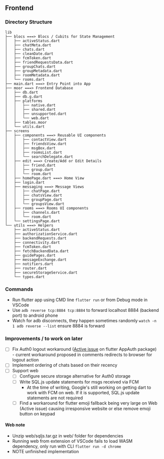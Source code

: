 ## Frontend

### Directory Structure

```
lib
├── blocs ===> Blocs / Cubits for State Management
│   ├── activeStatus.dart
│   ├── chatMeta.dart
│   ├── chats.dart
│   ├── cleanDate.dart
│   ├── fcmToken.dart
│   ├── friendRequestsData.dart
│   ├── groupChats.dart
│   ├── groupMetadata.dart
│   ├── roomMetadata.dart
│   └── rooms.dart
├── main.dart ===> Entry Point into App
├── moor ===> Frontend Database
│   ├── db.dart
│   ├── db.g.dart
│   ├── platforms
│   │   ├── native.dart
│   │   ├── shared.dart
│   │   ├── unsupported.dart
│   │   └── web.dart
│   ├── tables.moor
│   └── utils.dart
├── screens
│   ├── components ===> Reusable UI components
│   │   ├── contactView.dart
│   │   ├── friendsView.dart
│   │   ├── msgBox.dart
│   │   ├── roomsList.dart
│   │   └── searchDelegate.dart
│   ├── edit ===> Create/Add or Edit Details
│   │   ├── friend.dart
│   │   ├── group.dart
│   │   └── room.dart
│   ├── homePage.dart ===> Home View
│   ├── login.dart
│   ├── messaging ===> Message Views
│   │   ├── chatPage.dart
│   │   ├── chatsView.dart
│   │   ├── groupPage.dart
│   │   └── groupsView.dart
│   ├── rooms ===> Rooms UI components
│   │   ├── channels.dart
│   │   └── room.dart
│   └── settingsPage.dart
└── utils ===> Helpers
    ├── activeStatus.dart
    ├── authorizationService.dart
    ├── backendRequests.dart
    ├── connectivity.dart
    ├── fcmToken.dart
    ├── fetchBackendData.dart
    ├── guidePages.dart
    ├── messageExchange.dart
    ├── notifiers.dart
    ├── router.dart
    ├── secureStorageService.dart
    └── types.dart
```

### Commands
- Run flutter app using CMD line `flutter run` or from Debug mode in VSCode
- Use `adb reverse tcp:8884 tcp:8884` to forward localhost 8884 (backend port) to android phone
- Watch for adb disconnects, they happen sometimes randomly `watch -n 1 adb reverse --list` ensure 8884 is forward

### Improvements / to work on later
- [ ] Fix Auth0 logout workaround ([Active issue](https://github.com/MaikuB/flutter_appauth/issues/48) on flutter AppAuth package) - current workaround proposed in comments redirects to browser for logout action
- [ ] Implement ordering of chats based on their recency
- [ ] Support web
  - [ ] Configure secure storage alternative for Auth0 storage
  - [ ] Write SQL.js update statements for msgs received via FCM 
    - At the time of writing, Google's still working on getting dart to work with FCM on web. If it is supported, SQL.js update statements are not required
  - [ ] Find a workaround for flutter emoji fallback being very large on Web (Active issue) causing irresponsive website or else remove emoji button on keypad

#### Web note
- Unzip web/sqljs.tar.gz in web/ folder for dependencies
- Running web from extension of VSCode fails to load WASM dependency, only run with CLI `flutter run -d chrome`
- NOTE unfinished implementation